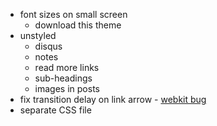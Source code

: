 * font sizes on small screen
	* download this theme
* unstyled
	* disqus
	* notes
	* read more links
	* sub-headings
	* images in posts
* fix transition delay on link arrow - [webkit bug](http://code.google.com/p/chromium/issues/detail?id=54699)
* separate CSS file
